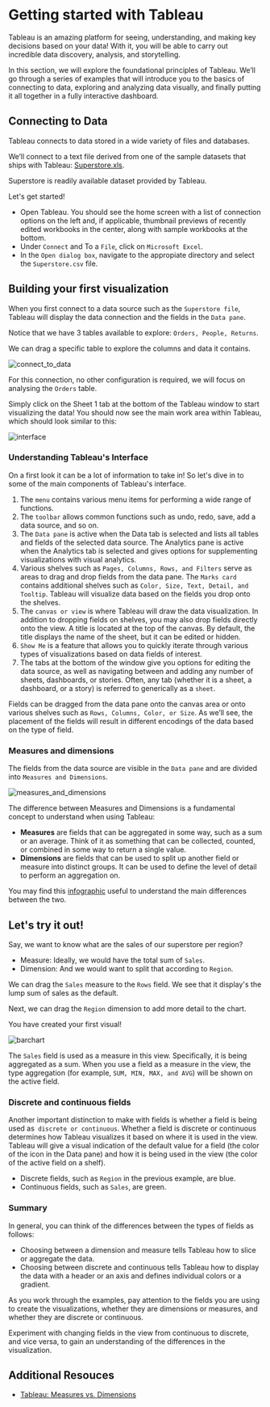 # Getting started with Tableau

Tableau is an amazing platform for seeing, understanding, and making key decisions based on your data! With it, you will be able to carry out incredible data discovery, analysis, and storytelling.

In this section, we will explore  the foundational principles of Tableau. We’ll go through a series of examples that will introduce you to the basics of connecting to data, exploring and analyzing data visually, and finally putting it all together in a fully interactive dashboard.

## Connecting to Data

Tableau connects to data stored in a wide variety of files and databases.  

We’ll connect to a text file derived from one of the sample datasets that ships with Tableau: [Superstore.xls](./data/Superstore.xls). 

Superstore is readily available dataset provided by Tableau.

Let's get started!

* Open Tableau. You should see the home screen with a list of connection options on the left and, if applicable, thumbnail previews of recently edited workbooks in the center, along with sample workbooks at the bottom.
* Under `Connect` and To a `File`, click on `Microsoft Excel`.
* In the `Open dialog box`, navigate to the appropiate directory and select the `Superstore.csv` file.


## Building your first visualization

When you first connect to a data source such as the `Superstore file`, Tableau will display the data connection and the fields in the `Data pane`. 




Notice that we have 3 tables available to explore: `Orders, People, Returns`.

We can drag a specific table to explore the columns and data it contains. 

![connect_to_data](./assets/connect_to_superstore_orders.gif)


For this connection, no other configuration is required, we will focus on analysing the `Orders` table. 



Simply click on the Sheet 1 tab at the bottom of the Tableau window to start visualizing the data! You should now see the main work area within Tableau, which should look similar to this:

![interface](./assets/tableau_interface.png)

### Understanding Tableau's Interface

On a first look it can be a lot of information to take in! So let's dive in to some of the main components of Tableau's interface.

1. The `menu` contains various menu items for performing a wide range of functions.
2. The `toolbar` allows common functions such as undo, redo, save, add a data source, and so on.
3. The `Data pane` is active when the Data tab is selected and lists all tables and fields of the selected data source. The Analytics pane is active when the Analytics tab is selected and gives options for supplementing visualizations with visual analytics.
4. Various shelves such as `Pages, Columns, Rows, and Filters` serve as areas to drag and drop fields from the data pane. The `Marks card` contains additional shelves such as `Color, Size, Text, Detail, and Tooltip`. Tableau will visualize data based on the fields you drop onto the shelves.
5. The `canvas or view` is where Tableau will draw the data visualization. In addition to dropping fields on shelves, you may also drop fields directly onto the view. A title is located at the top of the canvas. By default, the title displays the name of the sheet, but it can be edited or hidden.
6. `Show Me` is a feature that allows you to quickly iterate through various types of visualizations based on data fields of interest. 
7. The tabs at the bottom of the window give you options for editing the data source, as well as navigating between and adding any number of sheets, dashboards, or stories. Often, any tab (whether it is a sheet, a dashboard, or a story) is referred to generically as a `sheet`.


Fields can be dragged from the data pane onto the canvas area or onto various shelves such as `Rows, Columns, Color, or Size`.  As we’ll see, the placement of the fields will result in different encodings of the data based on the type of field.

### Measures and dimensions

The fields from the data source are visible in the `Data pane` and are divided into `Measures and Dimensions`.

![measures_and_dimensions](./assets/measures_and_dimensions.png)

The difference between Measures and Dimensions is a fundamental concept to understand when using Tableau:

* **Measures** are fields that can be aggregated in some way, such as a sum or an average. Think of it as something that can be collected, counted, or combined in some way to return a single value.
* **Dimensions** are fields that can be used to split up another field or measure into distinct groups. It can be used to define the level of detail to perform an aggregation on. 

You may find this [infographic](https://www.educba.com/tableau-dimension-vs-measure/) useful to understand the main differences between the two.

## Let's try it out! 

Say, we want to know what are the sales of our superstore per region?

* Measure: Ideally, we would have the total sum of `Sales`. 
* Dimension: And we would want to split that according to `Region`. 

We can drag the `Sales` measure to the `Rows` field. We see that it display's the lump sum of sales as the default. 

Next, we can drag the `Region` dimension to add more detail to the chart. 

You have created your first visual!

![barchart](./assets/barchart.gif)

The `Sales` field is used as a measure in this view. Specifically, it is being aggregated as a sum. When you use a field as a measure in the view, the type aggregation (for example, `SUM, MIN, MAX, and AVG`) will be shown on the active field.

### Discrete and continuous fields

Another important distinction to make with fields is whether a field is being used as` discrete or continuous`. Whether a field is discrete or continuous determines how Tableau visualizes it based on where it is used in the view. Tableau will give a visual indication of the default value for a field (the color of the icon in the Data pane) and how it is being used in the view (the color of the active field on a shelf). 

* Discrete fields, such as `Region` in the previous example, are blue. 
* Continuous fields, such as `Sales`, are green.

### Summary

In general, you can think of the differences between the types of fields as follows:

* Choosing between a dimension and measure tells Tableau how to slice or aggregate the data.
* Choosing between discrete and continuous tells Tableau how to display the data with a header or an axis and defines individual colors or a gradient.

As you work through the examples, pay attention to the fields you are using to create the visualizations, whether they are dimensions or measures, and whether they are discrete or continuous. 

Experiment with changing fields in the view from continuous to discrete, and vice versa, to gain an understanding of the differences in the visualization. 

## Additional Resouces

* [Tableau: Measures vs. Dimensions](https://medium.com/swlh/tableau-measures-vs-dimensions-cb9986fecef9)